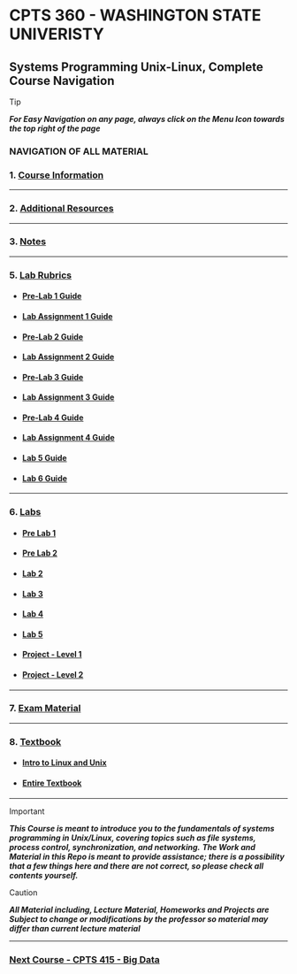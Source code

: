 # CPTS 360 - WASHINGTON STATE UNIVERISTY
## Systems Programming Unix-Linux, Complete Course Navigation

> [!TIP]
> ***For Easy Navigation on any page, always click on the Menu Icon towards the top right of the page***

### NAVIGATION OF ALL MATERIAL 

### 1. [Course Information](https://github.com/MarkShinozaki/CPTS360-SystemsProgrammingInUnix-Linux/tree/Course-Information)

---
### 2. [Additional Resources](https://github.com/MarkShinozaki/CPTS360-SystemsProgrammingInUnix-Linux/tree/Additional-Resources)

---
### 3. [Notes](https://github.com/MarkShinozaki/CPTS360-SystemsProgrammingInUnix-Linux/tree/Notes)

---
### 5. [Lab Rubrics](https://github.com/MarkShinozaki/CPTS360-SystemsProgrammingInUnix-Linux/tree/Lab-Rubrics)

- #### [Pre-Lab 1 Guide](https://github.com/MarkShinozaki/CPTS360-SystemsProgrammingInUnix-Linux/blob/Lab-Rubrics/Pre-Lab%201(1-12-23)%20%2B%20Lab1(1-19-23)/Pre-Lab%201%20-%20Guide.jpeg)

- #### [Lab Assignment 1 Guide](https://github.com/MarkShinozaki/CPTS360-SystemsProgrammingInUnix-Linux/blob/Lab-Rubrics/Pre-Lab%201(1-12-23)%20%2B%20Lab1(1-19-23)/Lab%20Assignment%201%20-%20Guide.jpeg)

- #### [Pre-Lab 2 Guide](https://github.com/MarkShinozaki/CPTS360-SystemsProgrammingInUnix-Linux/blob/Lab-Rubrics/Pre-Lab%202(1-26-23)%20%2B%20Lab%202(2-2-23)/Pre-Lab%202%20-%20Guide.jpeg)

- #### [Lab Assignment 2 Guide](https://github.com/MarkShinozaki/CPTS360-SystemsProgrammingInUnix-Linux/blob/Lab-Rubrics/Pre-Lab%202(1-26-23)%20%2B%20Lab%202(2-2-23)/Lab%20Assignment%202%20-%20Guide.jpeg)

- #### [Pre-Lab 3 Guide](https://github.com/MarkShinozaki/CPTS360-SystemsProgrammingInUnix-Linux/blob/Lab-Rubrics/Pre-Lab%203(2-9-23)%20%2B%20Lab%203(2-16-23)/Pre-Lab%203%20-%20Guide.jpeg) 

- #### [Lab Assignment 3 Guide](https://github.com/MarkShinozaki/CPTS360-SystemsProgrammingInUnix-Linux/blob/Lab-Rubrics/Pre-Lab%203(2-9-23)%20%2B%20Lab%203(2-16-23)/Lab%20Assignment%203%20-%20Guide.jpeg) 

- #### [Pre-Lab 4 Guide](https://github.com/MarkShinozaki/CPTS360-SystemsProgrammingInUnix-Linux/blob/Lab-Rubrics/Pre-Lab%204(0-0-)%20%2B%20Lab%204(3-2-23)/Pre-Lab%204%20-%20guide.jpeg)

- #### [Lab Assignment 4 Guide](https://github.com/MarkShinozaki/CPTS360-SystemsProgrammingInUnix-Linux/blob/Lab-Rubrics/Pre-Lab%204(0-0-)%20%2B%20Lab%204(3-2-23)/Lab%20Assignment%204%20-%20Checklist.jpeg)

- #### [Lab 5 Guide](https://github.com/MarkShinozaki/CPTS360-SystemsProgrammingInUnix-Linux/blob/Lab-Rubrics/Lab%205%20(3-23-23)/Lab%20Assignment%205%20-%20guide.jpeg)

- #### [Lab 6 Guide](https://github.com/MarkShinozaki/CPTS360-SystemsProgrammingInUnix-Linux/blob/Lab-Rubrics/Lab%206%20(3-30-23)/Lab%20Assignment%206%20(Project%20start)%20-%20guide.jpeg) 

--- 
### 6. [Labs](https://github.com/MarkShinozaki/CPTS360-SystemsProgrammingInUnix-Linux/tree/Labs)

- #### [Pre Lab 1](https://github.com/MarkShinozaki/CPTS360-SystemsProgrammingInUnix-Linux/tree/Labs/Pre-Lab1)

- #### [Pre Lab 2](https://github.com/MarkShinozaki/CPTS360-SystemsProgrammingInUnix-Linux/tree/Labs/Pre-lab2/LAB2pre)

- #### [Lab 2](https://github.com/MarkShinozaki/CPTS360-SystemsProgrammingInUnix-Linux/tree/Labs/Lab%202)

- #### [Lab 3](https://github.com/MarkShinozaki/CPTS360-SystemsProgrammingInUnix-Linux/tree/Labs/Lab%203)

- #### [Lab 4](https://github.com/MarkShinozaki/CPTS360-SystemsProgrammingInUnix-Linux/tree/Labs/Lab%204)

- #### [Lab 5](https://github.com/MarkShinozaki/CPTS360-SystemsProgrammingInUnix-Linux/tree/Labs/Lab%205)


- #### [Project - Level 1](https://github.com/MarkShinozaki/CPTS360-SystemsProgrammingInUnix-Linux/tree/Lab-Rubrics/Lab%206%20(3-30-23)/Level%201)

- #### [Project - Level 2](https://github.com/MarkShinozaki/CPTS360-SystemsProgrammingInUnix-Linux/tree/Lab-Rubrics/Lab%206%20(3-30-23)/Level%202)


---
### 7. [Exam Material](https://github.com/MarkShinozaki/CPTS360-SystemsProgrammingInUnix-Linux/tree/Exam-Material)

--- 
### 8. [Textbook](https://github.com/MarkShinozaki/CPTS360-SystemsProgrammingInUnix-Linux/tree/Textbook)

- #### [Intro to Linux and Unix ](https://github.com/MarkShinozaki/CPTS360-SystemsProgrammingInUnix-Linux/blob/Textbook/Notes%201-Introduction%20to%20Unix-Linux%20and%20MTX.pdf)

- #### [Entire Textbook](https://github.com/MarkShinozaki/CPTS360-SystemsProgrammingInUnix-Linux/blob/Textbook/978-3-319-92429-8.pdf)

---

> [!IMPORTANT]
> ***This Course is meant to introduce you to the fundamentals of systems programming in Unix/Linux, covering topics such as file systems, process control, synchronization, and networking.***
> ***The Work and Material in this Repo is meant to provide assistance; there is a possibility that a few things here and there are not correct, so please check all contents yourself.***


> [!CAUTION]
> ***All Material including, Lecture Material, Homeworks and Projects are Subject to change or modifications by the professor so material may differ than current lecture material***

---

### [Next Course - CPTS 415 - Big Data  ](https://github.com/MarkShinozaki/CPTS415-BigData)
